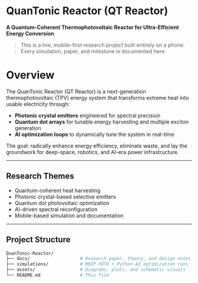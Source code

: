 # QuanTonic Reactor (QT Reactor)

**A Quantum-Coherent Thermophotovoltaic Reactor for Ultra-Efficient Energy Conversion**

> This is a live, mobile-first research project built entirely on a phone. Every simulation, paper, and milestone is documented here.

# Overview

The QuanTonic Reactor (QT Reactor) is a next-generation thermophotovoltaic (TPV) energy system that transforms extreme heat into usable electricity through:

- **Photonic crystal emitters** engineered for spectral precision  
- **Quantum dot arrays** for tunable energy harvesting and multiple exciton generation  
- **AI optimization loops** to dynamically tune the system in real-time

The goal: radically enhance energy efficiency, eliminate waste, and lay the groundwork for deep-space, robotics, and AI-era power infrastructure.

---

## Research Themes

- Quantum-coherent heat harvesting  
- Photonic crystal-based selective emitters  
- Quantum dot photovoltaic optimization  
- AI-driven spectral reconfiguration  
- Mobile-based simulation and documentation

---

## Project Structure

```bash
QuanTonic-Reactor/
├── docs/                   # Research paper, theory, and design notes
├── simulations/            # MEEP FDTD + Python AI optimization runs
├── assets/                 # Diagrams, plots, and schematic visuals
└── README.md               # This file
